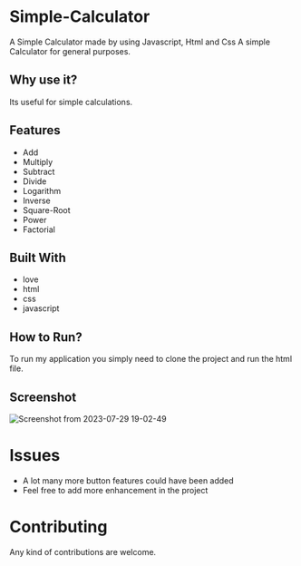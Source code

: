 # Simple-Calculator
A Simple Calculator made by using Javascript, Html and Css
A simple Calculator for general purposes.

## Why use it?

Its useful for simple calculations.

## Features

* Add
* Multiply
* Subtract
* Divide
* Logarithm
* Inverse
* Square-Root
* Power
* Factorial

## Built With

* love
* html
* css
* javascript

## How to Run?
To run my application you simply need to clone the project and run the html file.

## Screenshot


![Screenshot from 2023-07-29 19-02-49](https://github.com/CyberNaut-bot/Simple-Calculator/assets/69913992/8736deac-5efd-485f-8f11-713c1b48b9f6)

Issues
==========
* A lot many more button features could have been added
* Feel free to add more enhancement in the project

Contributing
==========
Any kind of contributions are welcome.
